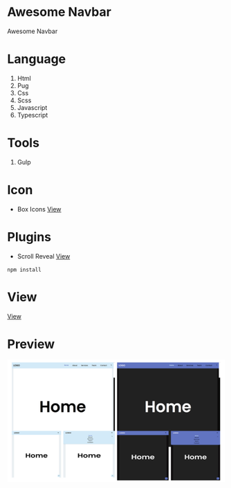 #  Awesome Navbar
Awesome Navbar

# Language
1. Html
2. Pug
3. Css
4. Scss
5. Javascript
6. Typescript 

# Tools
1. Gulp


# Icon
* Box Icons
[View](https://boxicons.com/)

# Plugins
* Scroll Reveal
[View](https://scrollrevealjs.org/guide/hello-world.html)


```
npm install
``` 

# View
[View](https://learncodingeasy.github.io/Navbar-1/dist/)


# Preview
![This is an image](https://raw.githubusercontent.com/LearnCodingEasy/Navbar-1/main/dist/images/Navbar-1920.jpg)

